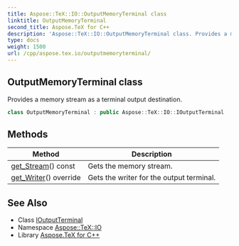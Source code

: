 ```yaml
---
title: Aspose::TeX::IO::OutputMemoryTerminal class
linktitle: OutputMemoryTerminal
second_title: Aspose.TeX for C++
description: 'Aspose::TeX::IO::OutputMemoryTerminal class. Provides a memory stream as a terminal output destination in C++.'
type: docs
weight: 1500
url: /cpp/aspose.tex.io/outputmemoryterminal/
---
```

## OutputMemoryTerminal class


Provides a memory stream as a terminal output destination.

```cpp
class OutputMemoryTerminal : public Aspose::TeX::IO::IOutputTerminal
```

## Methods

| Method | Description |
| --- | --- |
| [get_Stream](./get_stream/)() const | Gets the memory stream. |
| [get_Writer](./get_writer/)() override | Gets the writer for the output terminal. |
## See Also

* Class [IOutputTerminal](../ioutputterminal/)
* Namespace [Aspose::TeX::IO](../)
* Library [Aspose.TeX for C++](../../)
